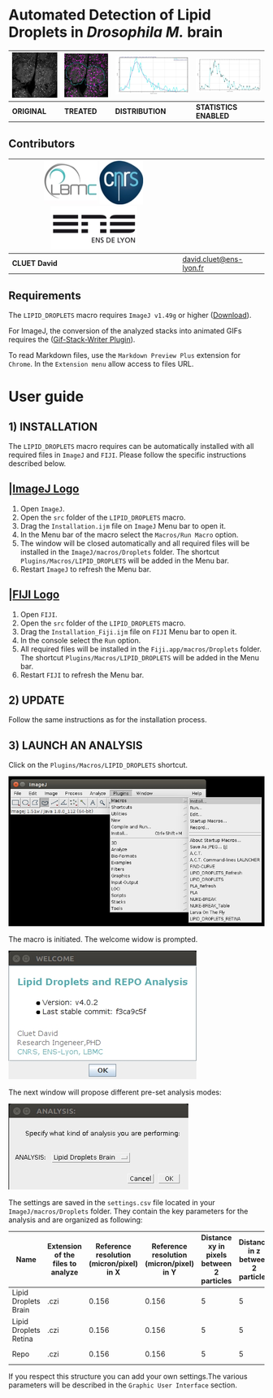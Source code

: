 Automated Detection of Lipid Droplets in *Drosophila M.* brain
===


|![Example original](doc/Original.jpg)|![Example treated](doc/Treated.jpg)|![Example distribution](doc/Distribution.jpg)|![Example corrected distribution](doc/CDistribution.jpg)
|-------------------------------------|-----------------------------------|-----------------------------------|-----------------------------------|
|**ORIGINAL**   |**TREATED**   |**DISTRIBUTION**   |**STATISTICS ENABLED**   |



**Contributors**
--

| ![LBMC Logo](doc/Logo_LBMC.jpg) ![CNRS Logo](doc/Logo_cnrs.jpg) ![ENS Logo](doc/Logo_ens.jpg) ||
|-----------------------------|------------|
|**CLUET David**|     [david.cluet@ens-lyon.fr](david.cluet@ens-lyon.fr)|


**Requirements**
--
The `LIPID_DROPLETS` macro requires `ImageJ v1.49g` or higher ([Download](https://imagej.nih.gov/ij/download.html)).

For ImageJ, the conversion of the analyzed stacks into animated GIFs requires the ([Gif-Stack-Writer Plugin](https://imagej.nih.gov/ij/plugins/gif-stack-writer.html)).

To read Markdown files, use the `Markdown Preview Plus` extension for `Chrome`. In the `Extension menu` allow access to files URL.

**User guide**
===


**1) INSTALLATION**
-
The `LIPID_DROPLETS` macro requires can be automatically installed with all required files in `ImageJ` and `FIJI`. Please follow the specific instructions described below.


|[ImageJ Logo](doc/IJ.jpg)
-
1. Open `ImageJ`.
2. Open the `src` folder of the `LIPID_DROPLETS` macro.
3. Drag the `Installation.ijm` file on `ImageJ` Menu bar to open it.
4. In the Menu bar of the macro select the `Macros/Run Macro` option.
5. The window will be closed automatically and all required files will be installed in the `ImageJ/macros/Droplets` folder. The shortcut `Plugins/Macros/LIPID_DROPLETS` will be added in the Menu bar.
6. Restart `ImageJ` to refresh the Menu bar.


|[FIJI Logo](doc/FIJI.jpg)
-
1. Open `FIJI`.
2. Open the `src` folder of the `LIPID_DROPLETS` macro.
3. Drag the `Installation_Fiji.ijm` file on `FIJI` Menu bar to open it.
4. In the console select the `Run` option.
5. All required files will be installed in the `Fiji.app/macros/Droplets` folder. The shortcut `Plugins/Macros/LIPID_DROPLETS` will be added in the Menu bar.
6. Restart `FIJI` to refresh the Menu bar.


**2) UPDATE**
-
Follow the same instructions as for the installation process.

**3) LAUNCH AN ANALYSIS**
-

Click on the `Plugins/Macros/LIPID_DROPLETS` shortcut.

![Shortcut](doc/Shortcut.jpg)

The macro is initiated. The welcome widow is prompted.

![Wecome](doc/Wecome.jpg)

The next window will propose different pre-set analysis modes:

![Modes](doc/Modes.jpg)

The settings are saved in the `settings.csv` file located in your `ImageJ/macros/Droplets` folder.
They contain the key parameters for the analysis and are organized as following:

|Name|Extension of the files to analyze|Reference resolution (micron/pixel) in X|Reference resolution (micron/pixel) in Y|Distance xy in pixels between 2 particles|Distance in z between 2 particles|Minimum size in pixel|Maximum size in pixel|Maximum size (to exclude big fat bodies)|Minimum circularity|Maximum circularity|Number of Iterations|Zone for enlargement (in pixel) and erasing|Number of bins for distributions|Zone of analysis|Minimal number of new Particles|
|--|--|--|--|--|--|--|--|--|--|--|--|--|--|--|--|
|Lipid Droplets Brain|.czi|0.156|0.156|5|5|7|15000|500|0.5|1|3|5|50|?|50|
|Lipid Droplets Retina|.czi|0.156|0.156|5|5|6.98|15000|821|82|0.5|1|2|5|50|Manual ROI|50|
|Repo|.czi|0.156|0.156|5|5|7|15000|500|0.5|1|3|5|50|Whole tissue|50|

If you respect this structure you can add your own settings.The various parameters will be described in the `Graphic User Interface` section.
